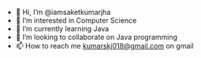 - 👋 Hi, I’m @iamsaketkumarjha
- 👀 I’m interested in Computer Science 
- 🌱 I’m currently learning Java
- 💞️ I’m looking to collaborate on Java programming 
- 📫 How to reach me kumarskj018@gmail.com on gmail

<!---
iamsaketkumarjha/iamsaketkumarjha is a ✨ special ✨ repository because its `README.md` (this file) appears on your GitHub profile.
You can click the Preview link to take a look at your changes.
--->
